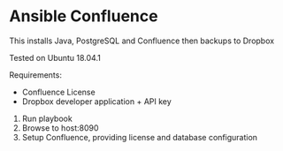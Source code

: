 # Ansible Confluence

This installs Java, PostgreSQL and Confluence then backups to Dropbox

Tested on Ubuntu 18.04.1

Requirements:
- Confluence License
- Dropbox developer application + API key

1. Run playbook
2. Browse to host:8090
3. Setup Confluence, providing license and database configuration

